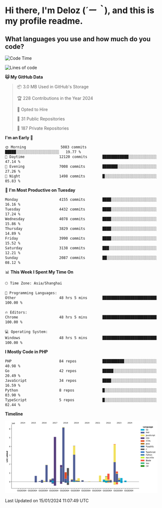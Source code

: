 # **Hi there, I'm Deloz (*´ー｀*), and this is my profile readme.**

## **What languages you use and how much do you code?**

<!--START_SECTION:waka-->
![Code Time](http://img.shields.io/badge/Code%20Time-3%2C186%20hrs%2057%20mins-blue)

![Lines of code](https://img.shields.io/badge/From%20Hello%20World%20I%27ve%20Written-33.5%20million%20lines%20of%20code-blue)

**🐱 My GitHub Data** 

> 📦 3.0 MB Used in GitHub's Storage 
 > 
> 🏆 228 Contributions in the Year 2024
 > 
> 💼 Opted to Hire
 > 
> 📜 31 Public Repositories 
 > 
> 🔑 187 Private Repositories 
 > 
**I'm an Early 🐤** 

```text
🌞 Morning                5083 commits        █████░░░░░░░░░░░░░░░░░░░░   19.77 % 
🌆 Daytime                12120 commits       ████████████░░░░░░░░░░░░░   47.14 % 
🌃 Evening                7008 commits        ███████░░░░░░░░░░░░░░░░░░   27.26 % 
🌙 Night                  1498 commits        █░░░░░░░░░░░░░░░░░░░░░░░░   05.83 % 
```
📅 **I'm Most Productive on Tuesday** 

```text
Monday                   4155 commits        ████░░░░░░░░░░░░░░░░░░░░░   16.16 % 
Tuesday                  4432 commits        ████░░░░░░░░░░░░░░░░░░░░░   17.24 % 
Wednesday                4078 commits        ████░░░░░░░░░░░░░░░░░░░░░   15.86 % 
Thursday                 3829 commits        ████░░░░░░░░░░░░░░░░░░░░░   14.89 % 
Friday                   3990 commits        ████░░░░░░░░░░░░░░░░░░░░░   15.52 % 
Saturday                 3138 commits        ███░░░░░░░░░░░░░░░░░░░░░░   12.21 % 
Sunday                   2087 commits        ██░░░░░░░░░░░░░░░░░░░░░░░   08.12 % 
```


📊 **This Week I Spent My Time On** 

```text
🕑︎ Time Zone: Asia/Shanghai

💬 Programming Languages: 
Other                    48 hrs 5 mins       █████████████████████████   100.00 % 

🔥 Editors: 
Chrome                   48 hrs 5 mins       █████████████████████████   100.00 % 

💻 Operating System: 
Windows                  48 hrs 5 mins       █████████████████████████   100.00 % 
```

**I Mostly Code in PHP** 

```text
PHP                      84 repos            ██████████░░░░░░░░░░░░░░░   40.98 % 
Go                       42 repos            █████░░░░░░░░░░░░░░░░░░░░   20.49 % 
JavaScript               34 repos            ████░░░░░░░░░░░░░░░░░░░░░   16.59 % 
Python                   8 repos             █░░░░░░░░░░░░░░░░░░░░░░░░   03.90 % 
TypeScript               5 repos             █░░░░░░░░░░░░░░░░░░░░░░░░   02.44 % 
```



**Timeline**

![Lines of Code chart](https://raw.githubusercontent.com/deloz/deloz/main/assets/bar_graph.png)


 Last Updated on 15/01/2024 11:07:49 UTC
<!--END_SECTION:waka-->
